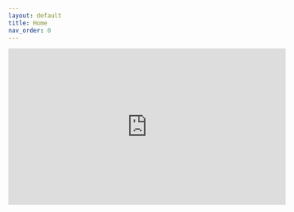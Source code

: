 ```yaml
---
layout: default
title: Home
nav_order: 0
---
```



<iframe width="560" height="315" src="https://www.youtube.com/embed/jV4oWsUNkEs?&autoplay=1" frameborder="0"></iframe>
